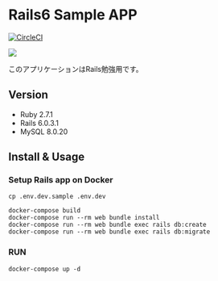 # Rails6 Sample APP
[![CircleCI](https://circleci.com/gh/shima-zu/rails6_app/tree/master.svg?style=svg)](https://circleci.com/gh/shima-zu/rails6_app/tree/master)

![](https://github.com/shima-zu/rails6_app/workflows/ci_test/badge.svg)

このアプリケーションはRails勉強用です。

## Version
- Ruby 2.7.1
- Rails 6.0.3.1
- MySQL 8.0.20

## Install & Usage
### Setup Rails app on Docker
```
cp .env.dev.sample .env.dev

docker-compose build
docker-compose run --rm web bundle install
docker-compose run --rm web bundle exec rails db:create
docker-compose run --rm web bundle exec rails db:migrate
```
### RUN
```
docker-compose up -d
```
